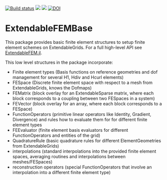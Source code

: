 [![Build status](https://github.com/WIAS-PDELib/ExtendableFEMBase.jl/workflows/linux-macos-windows/badge.svg)](https://github.com/WIAS-PDELib/ExtendableFEMBase.jl/actions)
[![](https://img.shields.io/badge/docs-stable-blue.svg)](https://wias-pdelib.github.io/ExtendableFEMBase.jl/stable/index.html)
[![](https://img.shields.io/badge/docs-dev-blue.svg)](https://wias-pdelib.github.io/ExtendableFEMBase.jl/dev/index.html)
[![DOI](https://zenodo.org/badge/667751152.svg)](https://zenodo.org/doi/10.5281/zenodo.10563410)

# ExtendableFEMBase

This package provides basic finite element structures to setup finite element schemes on ExtendableGrids. For a full high-level API
see [ExtendableFEM.jl](https://github.com/WIAS-PDELib/ExtendableFEM.jl).

This low level structures in the package incorporate:

- Finite element types (Basis functions on reference geometries and dof management for several H1, Hdiv and Hcurl elements)
- FESpace (Discrete finite element space with respect to a mesh from ExtendableGrids, knows the Dofmaps)
- FEMatrix (block overlay for an ExtendableSparse matrix, where each block corresponds to a coupling between two FESpaces in a system)
- FEVector (block overlay for an array, where each block corresponds to a FESpace)
- FunctionOperators (primitive linear operators like Identity, Gradient, Divergence) and rules how to evaluate them for for different finite element types
- FEEvaluator (finite element basis evaluators for different FunctionOperators and entities of the grid)
- QuadratureRule (basic quadrature rules for different ElementGeometries from ExtendableGrids)
- interpolations (standard interpolations into the provided finite element spaces, averaging routines and interpolations between meshes/FESpaces)
- reconstruction operators (special FunctionOperators that involve an interpolation into a different finite element type)
  
  
